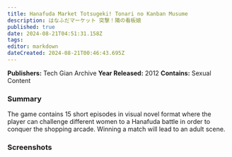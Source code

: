 ```yaml
---
title: Hanafuda Market Totsugeki! Tonari no Kanban Musume
description: はなふだマーケット 突撃！隣の看板娘
published: true
date: 2024-08-21T04:51:31.158Z
tags: 
editor: markdown
dateCreated: 2024-08-21T00:46:43.695Z
---
```


**Publishers:** Tech Gian Archive
**Year Released:** 2012
**Contains:** Sexual Content

### Summary
  The game contains 15 short episodes in visual novel format where the player can challenge different women to a Hanafuda battle in order to conquer the shopping arcade. Winning a match will lead to an adult scene.
  
###   Screenshots
